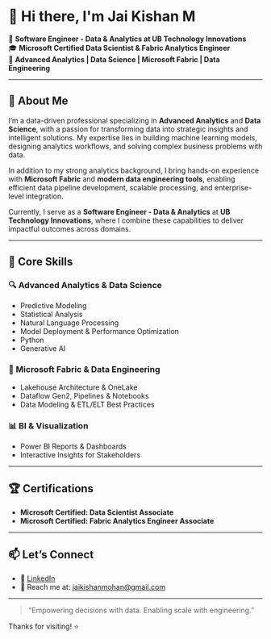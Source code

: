 # 👋 Hi there, I'm Jai Kishan M

🎯 **Software Engineer - Data & Analytics at UB Technology Innovations**  
🎓 **Microsoft Certified Data Scientist & Fabric Analytics Engineer**  
🧠 **Advanced Analytics | Data Science | Microsoft Fabric | Data Engineering**

---

## 🚀 About Me

I’m a data-driven professional specializing in **Advanced Analytics** and **Data Science**, with a passion for transforming data into strategic insights and intelligent solutions. My expertise lies in building machine learning models, designing analytics workflows, and solving complex business problems with data.

In addition to my strong analytics background, I bring hands-on experience with **Microsoft Fabric** and **modern data engineering tools**, enabling efficient data pipeline development, scalable processing, and enterprise-level integration.

Currently, I serve as a **Software Engineer - Data & Analytics** at **UB Technology Innovations**, where I combine these capabilities to deliver impactful outcomes across domains.

---

## 🧠 Core Skills

### 🔍 Advanced Analytics & Data Science
- Predictive Modeling 
- Statistical Analysis
- Natural Language Processing 
- Model Deployment & Performance Optimization
- Python
- Generative AI

### 🔧 Microsoft Fabric & Data Engineering
- Lakehouse Architecture & OneLake
- Dataflow Gen2, Pipelines & Notebooks
- Data Modeling & ETL/ELT Best Practices

### 📊 BI & Visualization
- Power BI Reports & Dashboards
- Interactive Insights for Stakeholders

---

## 🏆 Certifications

- **Microsoft Certified: Data Scientist Associate**
- **Microsoft Certified: Fabric Analytics Engineer Associate**

---

## 📫 Let’s Connect

- 💼 [LinkedIn](https://www.linkedin.com/in/jai-kishan-m-75ba03229/)
- 📧 Reach me at: jaikishanmohan@gmail.com

---

> “Empowering decisions with data. Enabling scale with engineering.”

Thanks for visiting! ⭐
